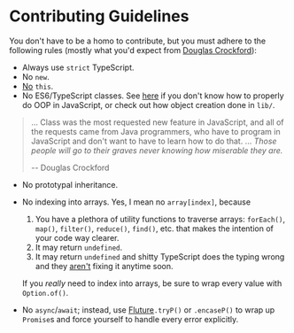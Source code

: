 # Contributing Guidelines

You don't have to be a homo to contribute, but you must adhere to the following rules (mostly what you'd expect from [Douglas Crockford](http://shop.oreilly.com/product/9780596517748.do)):

* Always use ```strict``` TypeScript.
* No ```new```.
* [No](https://github.com/getify/You-Dont-Know-JS/blob/master/scope%20%26%20closures/apA.md) ```this```.
* No ES6/TypeScript classes. See [here](https://www.youtube.com/watch?v=PSGEjv3Tqo0) if you don't know how to properly do OOP in JavaScript, or check out how object creation done in ```lib/```.
> ... Class was the most requested new feature in JavaScript, and all of the requests came from Java programmers, who have to program in JavaScript and don't want to have to learn how to do that. ... _Those people will go to their graves never knowing how miserable they are._
> 
> -- Douglas Crockford
* No prototypal inheritance.
* No indexing into arrays. Yes, I mean no ```array[index]```, because 
  1. You have a plethora of utility functions to traverse arrays: ```forEach()```, ```map()```, ```filter()```, ```reduce()```, ```find()```, etc. that makes the intention of your code way clearer.
  2. It may return ```undefined```.
  3. It may return ```undefined``` and shitty TypeScript does the typing wrong and they [aren't](https://github.com/Microsoft/TypeScript/issues/13778) fixing it anytime soon.

  If you _really_ need to index into arrays, be sure to wrap every value with ```Option.of()```.
* No ```async```/```await```; instead, use [Fluture](https://github.com/fluture-js/Fluture)```.tryP()``` or ```.encaseP()``` to wrap up ```Promise```s and force yourself to handle every error explicitly.